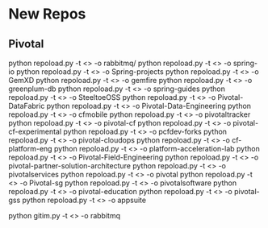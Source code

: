 # New Repos
## Pivotal
python repoload.py -t <<github api key>> -o rabbitmq/
python repoload.py -t <<github api key>> -o spring-io
python repoload.py -t <<github api key>> -o Spring-projects
python repoload.py -t <<github api key>> -o GemXD
python repoload.py -t <<github api key>> -o gemfire
python repoload.py -t <<github api key>> -o greenplum-db
python repoload.py -t <<github api key>> -o spring-guides
python repoload.py -t <<github api key>> -o SteeltoeOSS
python repoload.py -t <<github api key>> -o Pivotal-DataFabric
python repoload.py -t <<github api key>> -o Pivotal-Data-Engineering
python repoload.py -t <<github api key>> -o cfmobile
python repoload.py -t <<github api key>> -o pivotaltracker
python repoload.py -t <<github api key>> -o pivotal-cf
python repoload.py -t <<github api key>> -o pivotal-cf-experimental
python repoload.py -t <<github api key>> -o pcfdev-forks
python repoload.py -t <<github api key>> -o pivotal-cloudops
python repoload.py -t <<github api key>> -o cf-platform-eng
python repoload.py -t <<github api key>> -o platform-acceleration-lab
python repoload.py -t <<github api key>> -o Pivotal-Field-Engineering
python repoload.py -t <<github api key>> -o pivotal-partner-solution-architecture
python repoload.py -t <<github api key>> -o pivotalservices
python repoload.py -t <<github api key>> -o pivotal
python repoload.py -t <<github api key>> -o Pivotal-sg
python repoload.py -t <<github api key>> -o pivotalsoftware
python repoload.py -t <<github api key>> -o pivotal-education
python repoload.py -t <<github api key>> -o pivotal-gss
python repoload.py -t <<github api key>> -o appsuite

python gitim.py -t <<your token>> -o rabbitmq